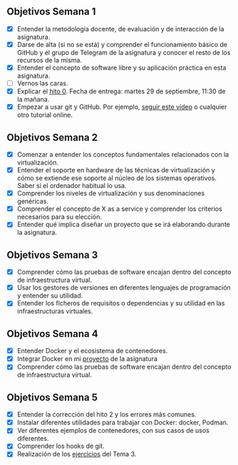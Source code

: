 ## Objetivos Semana 1

- [x] Entender la metodología docente, de evaluación y de interacción de la asignatura.
- [x] Darse de alta (si no se está) y comprender el funcionamiento básico de GitHub y el grupo de Telegram de la asignatura y conocer el resto de los recursos de la misma.
- [x] Entender el concepto de software libre y su aplicación práctica en esta asignatura.
- [ ] Vernos las caras.
- [x] Explicar el [hito 0](http://jj.github.io/IV/documentos/proyecto/0.Repositorio). Fecha de entrega: martes 29 de septiembre, 11:30 de la mañana.
- [x] Empezar a usar git y GitHub. Por ejemplo, [seguir este vídeo](https://www.youtube.com/watch?v=gmXyJI01qa8) o cualquier otro tutorial online.

## Objetivos Semana 2

- [x] Comenzar a entender los conceptos fundamentales relacionados con la virtualización.
- [x] Entender el soporte en hardware de las técnicas de virtualización y cómo se extiende ese soporte al núcleo de los sistemas operativos. Saber si el ordenador habitual lo usa.
- [x] Comprender los niveles de virtualización y sus denominaciones genéricas.
- [x] Comprender el concepto de X as a service y comprender los criterios necesarios para su elección.
- [x] Entender qué implica diseñar un proyecto que se irá elaborando durante la asignatura.

## Objetivos Semana 3

- [x] Comprender cómo las pruebas de software encajan dentro del concepto de infraestructura virtual.
- [x] Usar los gestores de versiones en diferentes lenguajes de programación y entender su utilidad.
- [x] Entender los ficheros de requisitos o dependencias y su utilidad en las infraestructuras virtuales.

## Objetivos Semana 4

- [x] Entender Docker y el ecosistema de contenedores.
- [x] Integrar Docker en mi [proyecto](https://github.com/juancpineda97/LaLigaStats) de la asignatura
- [x] Comprender cómo las pruebas de software encajan dentro del concepto de infraestructura virtual.

## Objetivos Semana 5

- [x] Entender la corrección del hito 2 y los errores más comunes.
- [x] Instalar diferentes utilidades para trabajar con Docker: docker, Podman.
- [x] Ver diferentes ejemplos de contenedores, con sus casos de usos diferentes.
- [x] Comprender los hooks de git.
- [x] Realización de los [ejercicios](https://github.com/juancpineda97/Ejercicios-IV/blob/main/ejercicios/tema3.md) del Tema 3.